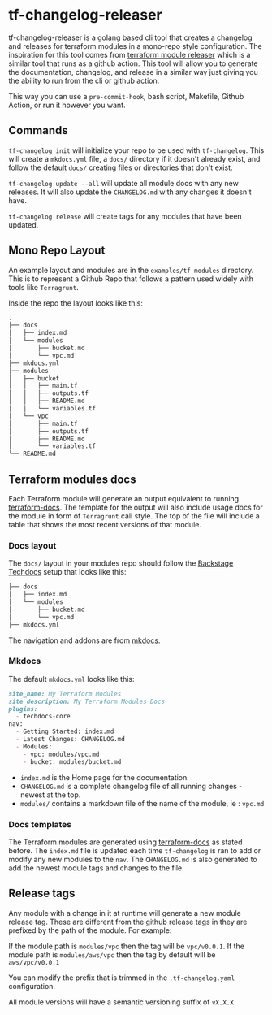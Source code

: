 # tf-changelog-releaser

tf-changelog-releaser is a golang based cli tool that creates a changelog and releases
for terraform modules in a mono-repo style configuration. The inspiration for
this tool comes from [terraform module releaser](https://github.com/techpivot/terraform-module-releaser) which is a similar tool that runs as a github action. This tool will allow you to generate the documentation, changelog, and release in a similar way just giving you the ability to run from the cli or github action.

This way you can use a `pre-commit-hook`, bash script, Makefile, Github Action,
or run it however you want.

## Commands

`tf-changelog init` will initialize your repo to be used with `tf-changelog`.
This will create a `mkdocs.yml` file, a `docs/` directory if it doesn't already
exist, and follow the default `docs/` creating files or directories that don't
exist.

`tf-changelog update --all` will update all module docs with any new releases.
It will also update the `CHANGELOG.md` with any changes it doesn't have.

`tf-changelog release` will create tags for any modules that have been updated.

## Mono Repo Layout

An example layout and modules are in the `examples/tf-modules` directory. This
is to represent a Github Repo that follows a pattern used widely with tools like
`Terragrunt`.

Inside the repo the layout looks like this:

```sh
.
├── docs
│   ├── index.md
│   └── modules
│       ├── bucket.md
│       └── vpc.md
├── mkdocs.yml
├── modules
│   ├── bucket
│   │   ├── main.tf
│   │   ├── outputs.tf
│   │   ├── README.md
│   │   └── variables.tf
│   └── vpc
│       ├── main.tf
│       ├── outputs.tf
│       ├── README.md
│       └── variables.tf
└── README.md

```

## Terraform modules docs

Each Terraform module will generate an output equivalent to running
[terraform-docs]().  The template for the output will also include usage docs
for the module in form of `Terragrunt` call style. The top of the file will
include a table that shows the most recent versions of that module.  

### Docs layout

The `docs/` layout in your modules repo should follow the [Backstage Techdocs](https://backstage.io/docs/features/techdocs/creating-and-publishing#writing-and-previewing-your-documentation) setup that looks like this:

```sh
├── docs
│   ├── index.md
│   └── modules
│       ├── bucket.md
│       └── vpc.md
├── mkdocs.yml
```

The navigation and addons are from [mkdocs](https://www.mkdocs.org/).

### Mkdocs

The default `mkdocs.yml` looks like this:

```markdown
site_name: My Terraform Modules
site_description: My Terraform Modules Docs
plugins:
  - techdocs-core
nav:
  - Getting Started: index.md
  - Latest Changes: CHANGELOG.md
  - Modules: 
    - vpc: modules/vpc.md
    - bucket: modules/bucket.md 
```

- `index.md` is the Home page for the documentation.
- `CHANGELOG.md` is a complete changelog file of all running changes - newest at
  the top.
- `modules/` contains a markdown file of the name of the module, ie : `vpc.md`

### Docs templates

The Terraform modules are generated using [terraform-docs]() as stated before.
The `index.md` file is updated each time `tf-changelog` is ran to add or modify
any new modules to the `nav`. The `CHANGELOG.md` is also generated to add the
newest module tags and changes to the file.

## Release tags

Any module with a change in it at runtime will generate a new module release tag. These are different from the github release tags in they are prefixed by the path of the module. For example:

If the module path is `modules/vpc` then the tag will be `vpc/v0.0.1`.
If the module path is `modules/aws/vpc` then the tag by default will be
`aws/vpc/v0.0.1`

You can modify the prefix that is trimmed in the `.tf-changelog.yaml`
configuration.

All module versions will have a semantic versioning suffix of `vX.X.X`
